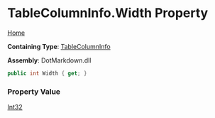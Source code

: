 # TableColumnInfo\.Width Property

[Home](../../../README.md)

**Containing Type**: [TableColumnInfo](../README.md)

**Assembly**: DotMarkdown\.dll

```csharp
public int Width { get; }
```

### Property Value

[Int32](https://docs.microsoft.com/en-us/dotnet/api/system.int32)

